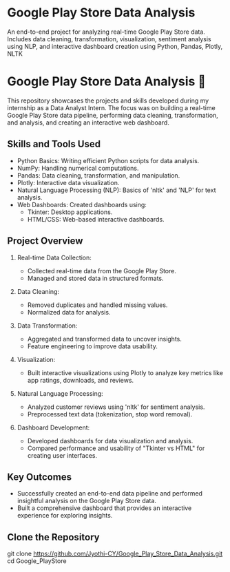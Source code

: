 # Google Play Store Data Analysis
An end-to-end project for analyzing real-time Google Play Store data. Includes data cleaning, transformation, visualization, sentiment analysis using NLP, and interactive dashboard creation using Python, Pandas, Plotly, NLTK


# Google Play Store Data Analysis 🚀
This repository showcases the projects and skills developed during my internship as a Data Analyst Intern. The focus was on building a real-time Google Play Store data pipeline, performing data cleaning, transformation, and analysis, and creating an interactive web dashboard.

## Skills and Tools Used
- Python Basics: Writing efficient Python scripts for data analysis.
- NumPy: Handling numerical computations.
- Pandas: Data cleaning, transformation, and manipulation.
- Plotly: Interactive data visualization.
- Natural Language Processing (NLP): Basics of 'nltk' and 'NLP' for text analysis.
- Web Dashboards: Created dashboards using:
  - Tkinter: Desktop applications.
  - HTML/CSS: Web-based interactive dashboards.

## Project Overview
1. Real-time Data Collection:
   - Collected real-time data from the Google Play Store.
   - Managed and stored data in structured formats.

2. Data Cleaning:
   - Removed duplicates and handled missing values.
   - Normalized data for analysis.

3. Data Transformation:
   - Aggregated and transformed data to uncover insights.
   - Feature engineering to improve data usability.

4. Visualization:
   - Built interactive visualizations using Plotly to analyze key metrics like app ratings, downloads, and reviews.

5. Natural Language Processing:
   - Analyzed customer reviews using 'nltk' for sentiment analysis.
   - Preprocessed text data (tokenization, stop word removal).

6. Dashboard Development:
   - Developed dashboards for data visualization and analysis.
   - Compared performance and usability of "Tkinter vs HTML" for creating user interfaces.

##  Key Outcomes
- Successfully created an end-to-end data pipeline and performed insightful analysis on the Google Play Store data.
- Built a comprehensive dashboard that provides an interactive experience for exploring insights.

## Clone the Repository
git clone https://github.com/Jyothi-CY/Google_Play_Store_Data_Analysis.git 
cd Google_PlayStore
